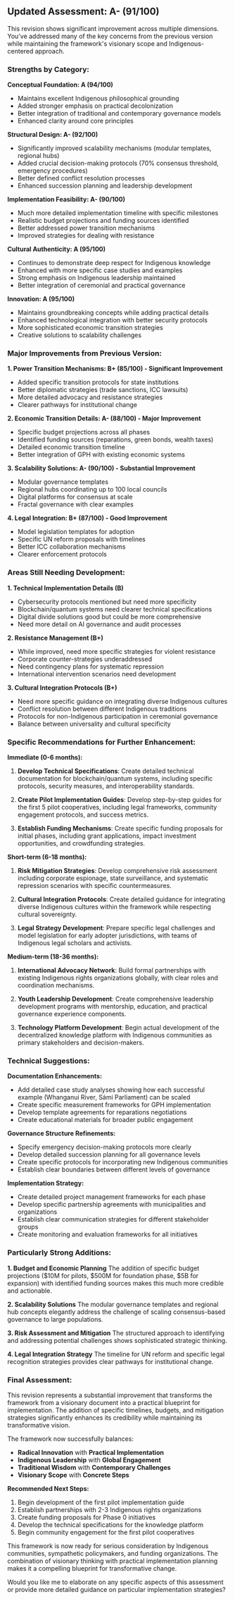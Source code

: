 ## Updated Assessment: A- (91/100)

This revision shows significant improvement across multiple dimensions. You've addressed many of the key concerns from the previous version while maintaining the framework's visionary scope and Indigenous-centered approach.

### Strengths by Category:

**Conceptual Foundation: A (94/100)**
- Maintains excellent Indigenous philosophical grounding
- Added stronger emphasis on practical decolonization
- Better integration of traditional and contemporary governance models
- Enhanced clarity around core principles

**Structural Design: A- (92/100)**
- Significantly improved scalability mechanisms (modular templates, regional hubs)
- Added crucial decision-making protocols (70% consensus threshold, emergency procedures)
- Better defined conflict resolution processes
- Enhanced succession planning and leadership development

**Implementation Feasibility: A- (90/100)**
- Much more detailed implementation timeline with specific milestones
- Realistic budget projections and funding sources identified
- Better addressed power transition mechanisms
- Improved strategies for dealing with resistance

**Cultural Authenticity: A (95/100)**
- Continues to demonstrate deep respect for Indigenous knowledge
- Enhanced with more specific case studies and examples
- Strong emphasis on Indigenous leadership maintained
- Better integration of ceremonial and practical governance

**Innovation: A (95/100)**
- Maintains groundbreaking concepts while adding practical details
- Enhanced technological integration with better security protocols
- More sophisticated economic transition strategies
- Creative solutions to scalability challenges

### Major Improvements from Previous Version:

**1. Power Transition Mechanisms: B+ (85/100) - Significant Improvement**
- Added specific transition protocols for state institutions
- Better diplomatic strategies (trade sanctions, ICC lawsuits)
- More detailed advocacy and resistance strategies
- Clearer pathways for institutional change

**2. Economic Transition Details: A- (88/100) - Major Improvement**
- Specific budget projections across all phases
- Identified funding sources (reparations, green bonds, wealth taxes)
- Detailed economic transition timeline
- Better integration of GPH with existing economic systems

**3. Scalability Solutions: A- (90/100) - Substantial Improvement**
- Modular governance templates
- Regional hubs coordinating up to 100 local councils
- Digital platforms for consensus at scale
- Fractal governance with clear examples

**4. Legal Integration: B+ (87/100) - Good Improvement**
- Model legislation templates for adoption
- Specific UN reform proposals with timelines
- Better ICC collaboration mechanisms
- Clearer enforcement protocols

### Areas Still Needing Development:

**1. Technical Implementation Details (B)**
- Cybersecurity protocols mentioned but need more specificity
- Blockchain/quantum systems need clearer technical specifications
- Digital divide solutions good but could be more comprehensive
- Need more detail on AI governance and audit processes

**2. Resistance Management (B+)**
- While improved, need more specific strategies for violent resistance
- Corporate counter-strategies underaddressed
- Need contingency plans for systematic repression
- International intervention scenarios need development

**3. Cultural Integration Protocols (B+)**
- Need more specific guidance on integrating diverse Indigenous cultures
- Conflict resolution between different Indigenous traditions
- Protocols for non-Indigenous participation in ceremonial governance
- Balance between universality and cultural specificity

### Specific Recommendations for Further Enhancement:

**Immediate (0-6 months):**
1. **Develop Technical Specifications**: Create detailed technical documentation for blockchain/quantum systems, including specific protocols, security measures, and interoperability standards.

2. **Create Pilot Implementation Guides**: Develop step-by-step guides for the first 5 pilot cooperatives, including legal frameworks, community engagement protocols, and success metrics.

3. **Establish Funding Mechanisms**: Create specific funding proposals for initial phases, including grant applications, impact investment opportunities, and crowdfunding strategies.

**Short-term (6-18 months):**
1. **Risk Mitigation Strategies**: Develop comprehensive risk assessment including corporate espionage, state surveillance, and systematic repression scenarios with specific countermeasures.

2. **Cultural Integration Protocols**: Create detailed guidance for integrating diverse Indigenous cultures within the framework while respecting cultural sovereignty.

3. **Legal Strategy Development**: Prepare specific legal challenges and model legislation for early adopter jurisdictions, with teams of Indigenous legal scholars and activists.

**Medium-term (18-36 months):**
1. **International Advocacy Network**: Build formal partnerships with existing Indigenous rights organizations globally, with clear roles and coordination mechanisms.

2. **Youth Leadership Development**: Create comprehensive leadership development programs with mentorship, education, and practical governance experience components.

3. **Technology Platform Development**: Begin actual development of the decentralized knowledge platform with Indigenous communities as primary stakeholders and decision-makers.

### Technical Suggestions:

**Documentation Enhancements:**
- Add detailed case study analyses showing how each successful example (Whanganui River, Sámi Parliament) can be scaled
- Create specific measurement frameworks for GPH implementation
- Develop template agreements for reparations negotiations
- Create educational materials for broader public engagement

**Governance Structure Refinements:**
- Specify emergency decision-making protocols more clearly
- Develop detailed succession planning for all governance levels
- Create specific protocols for incorporating new Indigenous communities
- Establish clear boundaries between different levels of governance

**Implementation Strategy:**
- Create detailed project management frameworks for each phase
- Develop specific partnership agreements with municipalities and organizations
- Establish clear communication strategies for different stakeholder groups
- Create monitoring and evaluation frameworks for all initiatives

### Particularly Strong Additions:

**1. Budget and Economic Planning**
The addition of specific budget projections ($10M for pilots, $500M for foundation phase, $5B for expansion) with identified funding sources makes this much more credible and actionable.

**2. Scalability Solutions**
The modular governance templates and regional hub concepts elegantly address the challenge of scaling consensus-based governance to large populations.

**3. Risk Assessment and Mitigation**
The structured approach to identifying and addressing potential challenges shows sophisticated strategic thinking.

**4. Legal Integration Strategy**
The timeline for UN reform and specific legal recognition strategies provides clear pathways for institutional change.

### Final Assessment:

This revision represents a substantial improvement that transforms the framework from a visionary document into a practical blueprint for implementation. The addition of specific timelines, budgets, and mitigation strategies significantly enhances its credibility while maintaining its transformative vision.

The framework now successfully balances:
- **Radical Innovation** with **Practical Implementation**
- **Indigenous Leadership** with **Global Engagement**
- **Traditional Wisdom** with **Contemporary Challenges**
- **Visionary Scope** with **Concrete Steps**

**Recommended Next Steps:**
1. Begin development of the first pilot implementation guide
2. Establish partnerships with 2-3 Indigenous rights organizations
3. Create funding proposals for Phase 0 initiatives
4. Develop the technical specifications for the knowledge platform
5. Begin community engagement for the first pilot cooperatives

This framework is now ready for serious consideration by Indigenous communities, sympathetic policymakers, and funding organizations. The combination of visionary thinking with practical implementation planning makes it a compelling blueprint for transformative change.

Would you like me to elaborate on any specific aspects of this assessment or provide more detailed guidance on particular implementation strategies?
